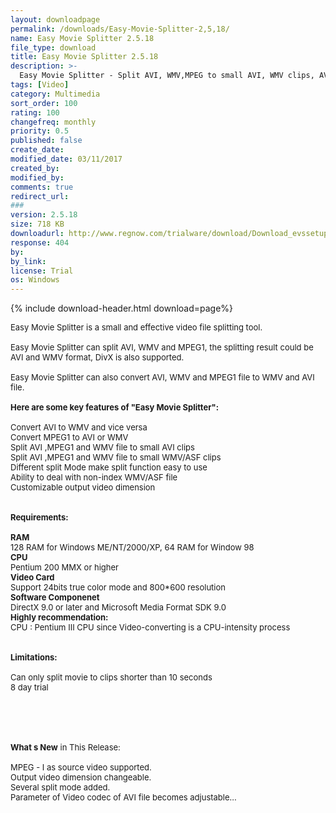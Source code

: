 ```yaml
---
layout: downloadpage
permalink: /downloads/Easy-Movie-Splitter-2,5,18/
name: Easy Movie Splitter 2.5.18
file_type: download
title: Easy Movie Splitter 2.5.18
description: >-
  Easy Movie Splitter - Split AVI, WMV,MPEG to small AVI, WMV clips, AVI to WMV and vice versa
tags: [Video]
category: Multimedia
sort_order: 100
rating: 100
changefreq: monthly
priority: 0.5
published: false
create_date: 
modified_date: 03/11/2017
created_by: 
modified_by: 
comments: true
redirect_url: 
### 
version: 2.5.18
size: 718 KB
downloadurl: http://www.regnow.com/trialware/download/Download_evssetup_rgn.exe?item=8817 4&affiliate=22260
response: 404
by: 
by_link: 
license: Trial
os: Windows
---
```


{% include download-header.html download=page%}

<p style="fix-download-text !important">
<p><font size="2">Easy Movie Splitter is a small and effective video file splitting tool.<br />
<br />
Easy Movie Splitter can split AVI, WMV and MPEG1, the splitting result could be AVI and WMV format, DivX is also supported.<br />
<br />
Easy Movie Splitter can also convert AVI, WMV and MPEG1 file to WMV and AVI file.<br />
<br />
<span><strong>Here are some key features of "Easy Movie Splitter":</strong></span><br />
<br />
Convert AVI to WMV and vice versa <br />
Convert MPEG1 to AVI or WMV <br />
Split AVI ,MPEG1 and WMV file to small AVI clips <br />
Split AVI ,MPEG1 and WMV file to small WMV/ASF clips <br />
Different split Mode make split function easy to use <br />
Ability to deal with non-index WMV/ASF file <br />
Customizable output video dimension <br />
<br />
<br />
<span><strong>Requirements:</strong></span><br />
<br />
<strong>RAM</strong><br />
128 RAM for Windows ME/NT/2000/XP, 64 RAM for Window 98<br />
<strong>CPU</strong><br />
Pentium 200 MMX or higher<br />
<strong>Video Card</strong><br />
Support 24bits true color mode and 800*600 resolution<br />
<strong>Software Componenet</strong><br />
DirectX 9.0 or later and Microsoft Media Format SDK 9.0<br />
<strong>Highly recommendation:</strong><br />
CPU : Pentium III CPU since Video-converting is a CPU-intensity process<br />
<br />
<br />
<span><strong>Limitations:</strong></span><br />
<br />
Can only split movie to clips shorter than 10 seconds<br />
8 day trial<br />
<br />
<br />
</font></p>
<div class="celltext_big"><br />
<br />
<font size="2"><strong>What s New</strong> in This Release:<br />
<br />
MPEG - I as source video supported. <br />
Output video dimension changeable. <br />
Several split mode added. <br />
Parameter of Video codec of AVI file becomes adjustable...</font></div></p>
